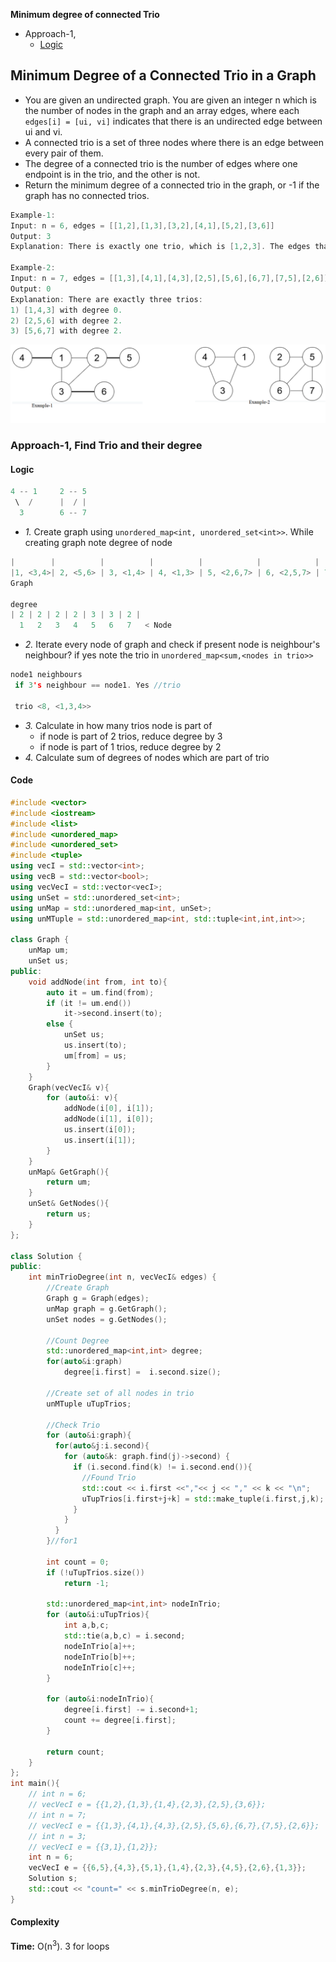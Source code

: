 **Minimum degree of connected Trio**
- Approach-1, 
  - [Logic](#l)

## Minimum Degree of a Connected Trio in a Graph
- You are given an undirected graph. You are given an integer n which is the number of nodes in the graph and an array edges, where each `edges[i] = [ui, vi]` indicates that there is an undirected edge between ui and vi.
- A connected trio is a set of three nodes where there is an edge between every pair of them.
- The degree of a connected trio is the number of edges where one endpoint is in the trio, and the other is not.
- Return the minimum degree of a connected trio in the graph, or -1 if the graph has no connected trios.
```c
Example-1:
Input: n = 6, edges = [[1,2],[1,3],[3,2],[4,1],[5,2],[3,6]]
Output: 3
Explanation: There is exactly one trio, which is [1,2,3]. The edges that form its degree are bolded in the figure above.

Example-2:
Input: n = 7, edges = [[1,3],[4,1],[4,3],[2,5],[5,6],[6,7],[7,5],[2,6]]
Output: 0
Explanation: There are exactly three trios:
1) [1,4,3] with degree 0.
2) [2,5,6] with degree 2.
3) [5,6,7] with degree 2.
```
<img src=connected_trio.png width=800 />

### Approach-1, Find Trio and their degree
<a name=l></a>
#### Logic
```c
4 -- 1     2 -- 5
 \  /      |  / |
  3        6 -- 7
```
- _1._ Create graph using `unordered_map<int, unordered_set<int>>`. While creating graph note degree of node
```c
|        |          |          |          |            |            |          |
|1, <3,4>| 2, <5,6> | 3, <1,4> | 4, <1,3> | 5, <2,6,7> | 6, <2,5,7> | 7, <5,6> |
Graph

degree
| 2 | 2 | 2 | 2 | 3 | 3 | 2 | 
  1   2   3   4   5   6   7   < Node
```
- _2._ Iterate every node of graph and check if present node is neighbour's neighbour? if yes note the trio in `unordered_map<sum,<nodes in trio>>`
```c
node1 neighbours
 if 3's neighbour == node1. Yes //trio
 
 trio <8, <1,3,4>>
```
- _3._ Calculate in how many trios node is part of
  - if node is part of 2 trios, reduce degree by 3
  - if node is part of 1 trios, reduce degree by 2
- _4._ Calculate sum of degrees of nodes which are part of trio


#### Code
```cpp
#include <vector>
#include <iostream>
#include <list>
#include <unordered_map>
#include <unordered_set>
#include <tuple>
using vecI = std::vector<int>;
using vecB = std::vector<bool>;
using vecVecI = std::vector<vecI>;
using unSet = std::unordered_set<int>;
using unMap = std::unordered_map<int, unSet>;
using unMTuple = std::unordered_map<int, std::tuple<int,int,int>>;

class Graph {
    unMap um;
    unSet us;
public:
    void addNode(int from, int to){
        auto it = um.find(from);
        if (it != um.end())
            it->second.insert(to);
        else {
            unSet us;
            us.insert(to);
            um[from] = us;
        }
    }
    Graph(vecVecI& v){
        for (auto&i: v){
            addNode(i[0], i[1]);
            addNode(i[1], i[0]);
            us.insert(i[0]);
            us.insert(i[1]);
        }
    }
    unMap& GetGraph(){
        return um;
    }
    unSet& GetNodes(){
        return us;
    }
};

class Solution {
public:
    int minTrioDegree(int n, vecVecI& edges) {
        //Create Graph
        Graph g = Graph(edges);
        unMap graph = g.GetGraph();
        unSet nodes = g.GetNodes();

        //Count Degree
        std::unordered_map<int,int> degree;
        for(auto&i:graph)
            degree[i.first] =  i.second.size();

        //Create set of all nodes in trio
        unMTuple uTupTrios;

        //Check Trio
        for (auto&i:graph){
          for(auto&j:i.second){
            for (auto&k: graph.find(j)->second) {
              if (i.second.find(k) != i.second.end()){
                //Found Trio
                std::cout << i.first <<","<< j << "," << k << "\n";
                uTupTrios[i.first+j+k] = std::make_tuple(i.first,j,k);
              }
            }
          }
        }//for1

        int count = 0;
        if (!uTupTrios.size())
            return -1;
        
        std::unordered_map<int,int> nodeInTrio;
        for (auto&i:uTupTrios){
            int a,b,c;
            std::tie(a,b,c) = i.second;
            nodeInTrio[a]++;
            nodeInTrio[b]++;
            nodeInTrio[c]++;
        }

        for (auto&i:nodeInTrio){
            degree[i.first] -= i.second+1;
            count += degree[i.first];
        }

        return count;
    }
};
int main(){
    // int n = 6;
    // vecVecI e = {{1,2},{1,3},{1,4},{2,3},{2,5},{3,6}};
    // int n = 7;
    // vecVecI e = {{1,3},{4,1},{4,3},{2,5},{5,6},{6,7},{7,5},{2,6}};
    // int n = 3;
    // vecVecI e = {{3,1},{1,2}};
    int n = 6;
    vecVecI e = {{6,5},{4,3},{5,1},{1,4},{2,3},{4,5},{2,6},{1,3}};
    Solution s;
    std::cout << "count=" << s.minTrioDegree(n, e);
}
```

#### Complexity
**Time:** O(n<sup>3</sup>). 3 for loops
